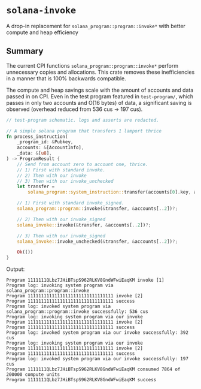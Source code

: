 # `solana-invoke`

A drop-in replacement for `solana_program::program::invoke*` with better compute and heap efficiency

## Summary

The current CPI functions `solana_program::program::invoke*` perform unnecessary copies and allocations. This crate removes these inefficiencies in a manner that is 100% backwards compatible.

The compute and heap savings scale with the amount of accounts and data passed in on CPI. Even in the test program featured in `test-program/`, which passes in only two accounts and O(16 bytes) of data, a significant saving is observed (overhead reduced from 536 cus -> 197 cus).

```rust
// test-program schematic. logs and asserts are redacted.

// A simple solana program that transfers 1 lamport thrice
fn process_instruction(
    _program_id: &Pubkey,
    accounts: &[AccountInfo],
    _data: &[u8],
) -> ProgramResult {
    // Send from account zero to account one, thrice.
    // 1) First with standard invoke.
    // 2) Then with our invoke
    // 3) Then with our invoke_unchecked
    let transfer =
        solana_program::system_instruction::transfer(accounts[0].key, accounts[1].key, 1);

    // 1) First with standard invoke_signed.
    solana_program::program::invoke(&transfer, &accounts[..2])?;

    // 2) Then with our invoke_signed
    solana_invoke::invoke(&transfer, &accounts[..2])?;

    // 3) Then with our invoke_signed
    solana_invoke::invoke_unchecked(&transfer, &accounts[..2])?;

    Ok(())
}
```

Output:

```text
Program 1111111QLbz7JHiBTspS962RLKV8GndWFwiEaqKM invoke [1]
Program log: invoking system program via solana_program::program::invoke
Program 11111111111111111111111111111111 invoke [2]
Program 11111111111111111111111111111111 success
Program log: invoked system program via solana_program::program::invoke successfully: 536 cus
Program log: invoking system program via our invoke
Program 11111111111111111111111111111111 invoke [2]
Program 11111111111111111111111111111111 success
Program log: invoked system program via our invoke successfully: 392 cus
Program log: invoking system program via our invoke
Program 11111111111111111111111111111111 invoke [2]
Program 11111111111111111111111111111111 success
Program log: invoked system program via our invoke successfully: 197 cus
Program 1111111QLbz7JHiBTspS962RLKV8GndWFwiEaqKM consumed 7864 of 200000 compute units
Program 1111111QLbz7JHiBTspS962RLKV8GndWFwiEaqKM success
```
